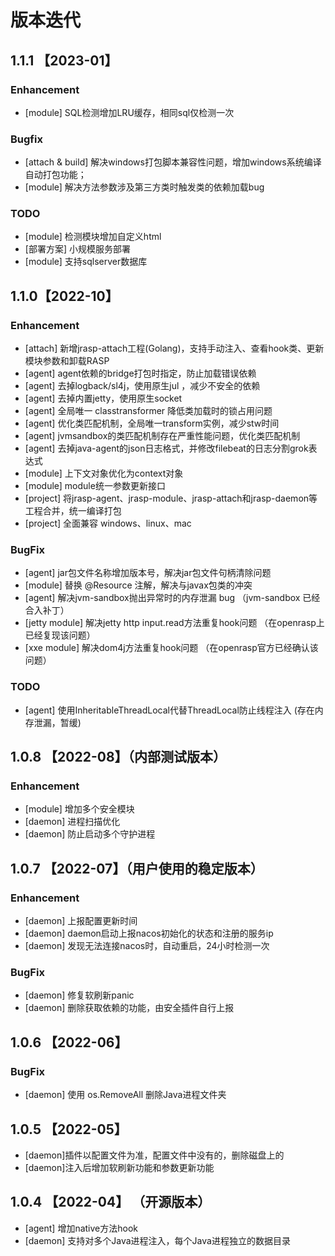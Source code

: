 # 版本迭代

## 1.1.1 【2023-01】
### Enhancement
+ [module] SQL检测增加LRU缓存，相同sql仅检测一次
### Bugfix
+ [attach & build] 解决windows打包脚本兼容性问题，增加windows系统编译自动打包功能；
+ [module] 解决方法参数涉及第三方类时触发类的依赖加载bug
### TODO
+ [module] 检测模块增加自定义html
+ [部署方案] 小规模服务部署
+ [module] 支持sqlserver数据库

## 1.1.0【2022-10】
### Enhancement
+ [attach] 新增jrasp-attach工程(Golang)，支持手动注入、查看hook类、更新模块参数和卸载RASP
+ [agent] agent依赖的bridge打包时指定，防止加载错误依赖
+ [agent] 去掉logback/sl4j，使用原生jul ，减少不安全的依赖
+ [agent] 去掉内置jetty，使用原生socket
+ [agent] 全局唯一 classtransformer 降低类加载时的锁占用问题
+ [agent] 优化类匹配机制，全局唯一transform实例，减少stw时间
+ [agent] jvmsandbox的类匹配机制存在严重性能问题，优化类匹配机制
+ [agent] 去掉java-agent的json日志格式，并修改filebeat的日志分割grok表达式
+ [module] 上下文对象优化为context对象
+ [module] module统一参数更新接口
+ [project] 将jrasp-agent、jrasp-module、jrasp-attach和jrasp-daemon等工程合并，统一编译打包
+ [project] 全面兼容 windows、linux、mac
### BugFix
+ [agent] jar包文件名称增加版本号，解决jar包文件句柄清除问题
+ [module] 替换 @Resource 注解，解决与javax包类的冲突
+ [agent] 解决jvm-sandbox抛出异常时的内存泄漏 bug （jvm-sandbox 已经合入补丁）
+ [jetty module] 解决jetty http input.read方法重复hook问题 （在openrasp上已经复现该问题）
+ [xxe module] 解决dom4j方法重复hook问题 （在openrasp官方已经确认该问题）

### TODO
+ [agent] 使用InheritableThreadLocal代替ThreadLocal防止线程注入 (存在内存泄漏，暂缓)

## 1.0.8 【2022-08】（内部测试版本）
### Enhancement
+ [module] 增加多个安全模块
+ [daemon] 进程扫描优化
+ [daemon] 防止启动多个守护进程

## 1.0.7 【2022-07】（用户使用的稳定版本）
### Enhancement
+ [daemon] 上报配置更新时间
+ [daemon] daemon启动上报nacos初始化的状态和注册的服务ip
+ [daemon] 发现无法连接nacos时，自动重启，24小时检测一次

### BugFix
+ [daemon] 修复软刷新panic
+ [daemon] 删除获取依赖的功能，由安全插件自行上报

## 1.0.6 【2022-06】
### BugFix
+ [daemon] 使用 os.RemoveAll 删除Java进程文件夹

## 1.0.5 【2022-05】
+ [daemon]插件以配置文件为准，配置文件中没有的，删除磁盘上的
+ [daemon]注入后增加软刷新功能和参数更新功能

## 1.0.4 【2022-04】 （开源版本）
+ [agent] 增加native方法hook
+ [daemon] 支持对多个Java进程注入，每个Java进程独立的数据目录
